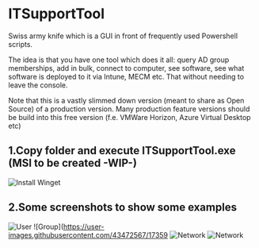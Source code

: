 # ITSupportTool
Swiss army knife which is a GUI in front of frequently used Powershell scripts.

The idea is that you have one tool which does it all: query AD group memberships, add in bulk, connect to computer, see software, see what software is deployed to it via Intune, MECM etc. 
That without needing to leave the console.

Note that this is a vastly slimmed down version (meant to share as Open Source) of a production version. Many production feature versions should be build into this free version (f.e. VMWare Horizon, Azure Virtual Desktop etc)

1.Copy folder and execute ITSupportTool.exe (MSI to be created -WIP-)
---------------------------------------
![Install Winget](https://user-images.githubusercontent.com/43472567/173589587-7a659428-5aaa-4b47-807d-d954c04d4c6c.png)

2.Some screenshots to show some examples
----------------------------------------
![User](https://user-images.githubusercontent.com/43472567/173591972-be5e2e59-6768-4507-8e72-eeb496468d01.png)
![Group](https://user-images.githubusercontent.com/43472567/17359
![Network](https://user-images.githubusercontent.com/43472567/173592026-42c154a5-86b6-4965-ac3b-1a9824151dd4.png)
![Network](https://user-images.githubusercontent.com/43472567/173592150-d9468e89-8ee5-46b0-b5c9-6a7115b4355a.png)
